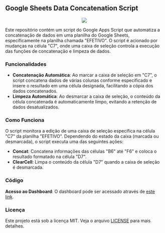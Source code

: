 ## Google Sheets Data Concatenation Script

<div align="center">
    <img src="https://github.com/alexandrefreitass/concatenar/assets/109884524/28dad678-b0b2-407a-8abe-d6648ef2cd0b" />
</div>

Este repositório contém um script do Google Apps Script que automatiza a concatenação de dados em uma planilha do Google Sheets, especificamente na planilha chamada "EFETIVO". O script é acionado por mudanças na célula "C7", onde uma caixa de seleção controla a execução das funções de concatenação e limpeza de dados.

### Funcionalidades

- **Concatenação Automática**: Ao marcar a caixa de seleção em "C7", o script concatena dados de várias colunas conforme especificado e insere o resultado em uma célula designada, facilitando a cópia dos dados concatenados.
- **Limpeza Automática**: Ao desmarcar a caixa de seleção, o conteúdo da célula concatenada é automaticamente limpo, evitando a retenção de dados desatualizados.

### Como Funciona

O script monitora a edição de uma caixa de seleção específica na célula "C7" da planilha "EFETIVO". Dependendo do estado da caixa (marcada ou desmarcada), o script executa uma das seguintes ações:
- **Concat**: Concatena informações das células "B6" até "F6" e coloca o resultado formatado na célula "D7".
- **ClearCell**: Limpa o conteúdo da célula "D7" quando a caixa de seleção é desmarcada.

### Código

**Acesso ao Dashboard**: O dashboard pode ser acessado através de [este link](https://docs.google.com/spreadsheets/d/1ImvFMBpoUf64qK2S4ObL1zB8vd47DLx-K73XluyV2mc/edit#gid=712832960).

### Licença

Este projeto está sob a licença MIT. Veja o arquivo [LICENSE](https://github.com/alexandrefreitass/concatenar/blob/master/LICENSE) para mais detalhes.
